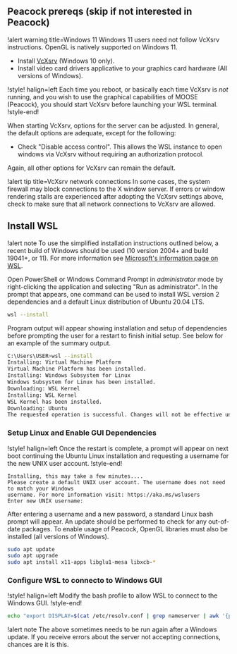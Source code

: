 ## Peacock prereqs (skip if not interested in Peacock)

!alert warning title=Windows 11
Windows 11 users need not follow VcXsrv instructions. OpenGL is natively supported on Windows 11.

- Install [VcXsrv](https://sourceforge.net/projects/vcxsrv/reviews/) (Windows 10 only).
- Install video card drivers applicative to your graphics card hardware (All versions of Windows).

!style! halign=left
Each time you reboot, or basically each time VcXsrv is *not* running, and you wish to use the
graphical capabilities of MOOSE (Peacock), you should start VcXsrv before launching your WSL
terminal.
!style-end!

When starting VcXsrv, options for the server can be adjusted. In general, the default options are
adequate, except for the following:

- Check "Disable access control". This allows the WSL instance to open windows via VcXsrv without
  requiring an authorization protocol.

Again, all other options for VcXsrv can remain the default.

!alert tip title=VcXsrv network connections
In some cases, the system firewall may block connections to the X window server. If errors or window
rendering stalls are experienced after adopting the VcXsrv settings above, check to make sure that
all network connections to VcXsrv are allowed.

## Install WSL

!alert note
To use the simplified installation instructions outlined below, a recent build of Windows should be
used (10 version 2004+ and build 19041+, or 11). For more information see
[Microsoft's information page on WSL](https://learn.microsoft.com/en-us/windows/wsl/install).

Open PowerShell or Windows Command Prompt in *administrator* mode by right-clicking the application
and selecting "Run as administrator". In the prompt that appears, one command can be used to install
WSL version 2 dependencies and a default Linux distribution of Ubuntu 20.04 LTS.

```bash
wsl --install
```

Program output will appear showing installation and setup of dependencies before prompting the user
for a restart to finish initial setup. See below for an example of the summary output.

```bash
C:\Users\USER>wsl --install
Installing: Virtual Machine Platform
Virtual Machine Platform has been installed.
Installing: Windows Subsystem for Linux
Windows Subsystem for Linux has been installed.
Downloading: WSL Kernel
Installing: WSL Kernel
WSL Kernel has been installed.
Downloading: Ubuntu
The requested operation is successful. Changes will not be effective until the system is rebooted.
```

### Setup Linux and Enable GUI Dependencies

!style! halign=left
Once the restart is complete, a prompt will appear on next boot continuing the Ubuntu Linux
installation and requesting a username for the new UNIX user account.
!style-end!

```
Installing, this may take a few minutes....
Please create a default UNIX user account. The username does not need to match your Windows
username. For more information visit: https://aka.ms/wslusers
Enter new UNIX username:
```

After entering a username and a new password, a standard Linux bash prompt will appear. An update
should be performed to check for any out-of-date packages. To enable usage of Peacock, OpenGL
libraries must also be installed (all versions of Windows).

```bash
sudo apt update
sudo apt upgrade
sudo apt install x11-apps libglu1-mesa libxcb-*
```

### Configure WSL to connecto to Windows GUI

!style! halign=left
Modify the bash profile to allow WSL to connect to the Windows GUI.
!style-end!

```bash
echo "export DISPLAY=$(cat /etc/resolv.conf | grep nameserver | awk '{print $2}'):0.0" >> ~/.bashrc
```

!alert note
The above sometimes needs to be run again after a Windows update. If you receive errors about the
server not accepting connections, chances are it is this.
